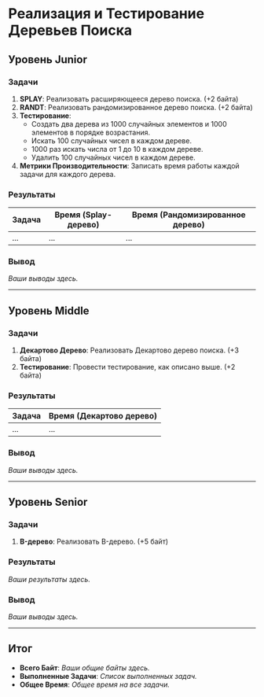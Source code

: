 # Реализация и Тестирование Деревьев Поиска

## Уровень Junior

### Задачи

1. **SPLAY**: Реализовать расширяющееся дерево поиска. (+2 байта)
2. **RANDT**: Реализовать рандомизированное дерево поиска. (+2 байта)
3. **Тестирование**:
    - Создать два дерева из 1000 случайных элементов и 1000 элементов в порядке возрастания.
    - Искать 100 случайных чисел в каждом дереве.
    - 1000 раз искать числа от 1 до 10 в каждом дереве.
    - Удалить 100 случайных чисел в каждом дереве.
4. **Метрики Производительности**: Записать время работы каждой задачи для каждого дерева.

### Результаты

| Задача  | Время (Splay-дерево) | Время (Рандомизированное дерево) |
|---------|----------------------|----------------------------------|
| ...     | ...                  | ...                              |

### Вывод

*Ваши выводы здесь.*

---

## Уровень Middle

### Задачи

1. **Декартово Дерево**: Реализовать Декартово дерево поиска. (+3 байта)
2. **Тестирование**: Провести тестирование, как описано выше. (+2 байта)

### Результаты

| Задача  | Время (Декартово дерево) |
|---------|---------------------------|
| ...     | ...                       |

### Вывод

*Ваши выводы здесь.*

---

## Уровень Senior

### Задачи

1. **B-дерево**: Реализовать B-дерево. (+5 байт)

### Результаты

*Ваши результаты здесь.*

### Вывод

*Ваши выводы здесь.*

---

## Итог

- **Всего Байт**: *Ваши общие байты здесь.*
- **Выполненные Задачи**: *Список выполненных задач.*
- **Общее Время**: *Общее время на все задачи.*

